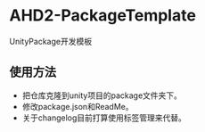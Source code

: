 # AHD2-PackageTemplate
UnityPackage开发模板

## 使用方法

* 把仓库克隆到unity项目的package文件夹下。
* 修改package.json和ReadMe。
* 关于changelog目前打算使用标签管理来代替。
